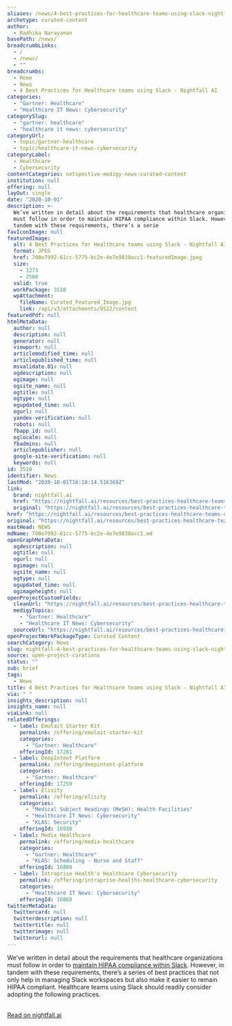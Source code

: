 ```yaml
---
aliases: /news/4-best-practices-for-healthcare-teams-using-slack-nightfall-ai
archetype: curated-content
author:
  - Radhika Narayanan
basePath: /news/
breadcrumbLinks:
  - /
  - /news/
  - ""
breadcrumbs:
  - Home
  - News
  - 4 Best Practices for Healthcare teams using Slack - Nightfall AI
categories:
  - "Gartner: Healthcare"
  - "Healthcare IT News: Cybersecurity"
categorySlug:
  - "gartner: healthcare"
  - "healthcare it news: cybersecurity"
categoryUrl:
  - topic/gartner-healthcare
  - topic/healthcare-it-news-cybersecurity
categoryLabel:
  - Healthcare
  - Cybersecurity
contentCategories: netspective-medigy-news-curated-content
institution: null
offering: null
layOut: single
date: "2020-10-01"
description: >-
  We’ve written in detail about the requirements that healthcare organizations
  must follow in order to maintain HIPAA compliance within Slack. However, in
  tandem with these requirements, there’s a serie
favIconImage: null
featuredImage:
  alt: 4 Best Practices for Healthcare teams using Slack - Nightfall AI
  format: JPEG
  href: 700e7992-61cc-5775-bc2e-4e7e9838acc1-featuredImage.jpeg
  size:
    - 1273
    - 2560
  valid: true
  workPackage: 3510
  wpAttachment:
    fileName: Curated_Featured_Image.jpg
    link: /api/v3/attachments/9522/content
featuredPdf: null
htmlMetaData:
  author: null
  description: null
  generator: null
  viewport: null
  articlemodified_time: null
  articlepublished_time: null
  msvalidate.01: null
  ogdescription: null
  ogimage: null
  ogsite_name: null
  ogtitle: null
  ogtype: null
  ogupdated_time: null
  ogurl: null
  yandex-verification: null
  robots: null
  fbapp_id: null
  oglocale: null
  fbadmins: null
  articlepublisher: null
  google-site-verification: null
  keywords: null
id: 3510
identifier: News
lastMod: "2020-10-01T16:18:14.516369Z"
link:
  brand: nightfall.ai
  href: "https://nightfall.ai/resources/best-practices-healthcare-teams-using-slack/"
  original: "https://nightfall.ai/resources/best-practices-healthcare-teams-using-slack/"
href: "https://nightfall.ai/resources/best-practices-healthcare-teams-using-slack/"
original: "https://nightfall.ai/resources/best-practices-healthcare-teams-using-slack/"
mastHead: NEWS
mdName: 700e7992-61cc-5775-bc2e-4e7e9838acc1.md
openGraphMetaData:
  ogdescription: null
  ogtitle: null
  ogurl: null
  ogimage: null
  ogsite_name: null
  ogtype: null
  ogupdated_time: null
  ogimageheight: null
openProjectCustomFields:
  cleanUrl: "https://nightfall.ai/resources/best-practices-healthcare-teams-using-slack/"
  medigyTopics:
    - "Gartner: Healthcare"
    - "Healthcare IT News: Cybersecurity"
  sourceUrl: "https://nightfall.ai/resources/best-practices-healthcare-teams-using-slack/"
openProjectWorkPackageType: Curated Content
searchCategory: News
slug: nightfall-4-best-practices-for-healthcare-teams-using-slack-nightfall-ai-test
source: open-project-curations
status: ""
sub: brief
tags:
  - News
title: 4 Best Practices for Healthcare teams using Slack - Nightfall AI
via: " "
insights_description: null
insights_name: null
viaLink: null
relatedOfferings:
  - label: Emulait Starter Kit
    permalink: /offering/emulait-starter-kit
    categories:
      - "Gartner: Healthcare"
    offeringId: 17281
  - label: DeepIntent Platform
    permalink: /offering/deepintent-platform
    categories:
      - "Gartner: Healthcare"
    offeringId: 17259
  - label: Elisity
    permalink: /offering/elisity
    categories:
      - "Medical Subject Headings (MeSH): Health Facilities"
      - "Healthcare IT News: Cybersecurity"
      - "KLAS: Security"
    offeringId: 16930
  - label: Medix Healthcare
    permalink: /offering/medix-healthcare
    categories:
      - "Gartner: Healthcare"
      - "KLAS: Scheduling - Nurse and Staff"
    offeringId: 16888
  - label: Intraprise Health's Healthcare Cybersecurity
    permalink: /offering/intraprise-healths-healthcare-cybersecurity
    categories:
      - "Healthcare IT News: Cybersecurity"
    offeringId: 16868
twitterMetaData:
  twittercard: null
  twitterdescription: null
  twittertitle: null
  twitterimage: null
  twitterurl: null
---
```


<p>We’ve written in detail about the requirements that healthcare organizations must follow in order to <a href="https://nightfall.ai/resources/how-to-make-slack-hipaa-compliant-in-2020/">maintain HIPAA compliance within Slack</a>. However, in tandem with these requirements, there’s a series of best practices that not only help in managing Slack workspaces but also make it easier to remain HIPAA compliant. Healthcare teams using Slack should readily consider adopting the following practices.</p><p><br><a href="https://nightfall.ai/resources/best-practices-healthcare-teams-using-slack/">Read on nightfall.ai</a></p>
